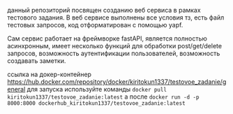 данный репозиторий посвящен созданию веб сервиса в рамках тестового задания. 
В веб сервисе выполнены все условия тз, есть файл тестовых запросов, код отформатирован с помощью yapf. 

Сам сервис работает на фреймворке fastAPI, является полностью асинхронным, имеет несколько функций для обработки post/get/delete запросов, возможность аутентификации пользователей, возможность создавать заметки.

 ссылка на докер-контейнер https://hub.docker.com/repository/docker/kiritokun1337/testovoe_zadanie/general
 для запуска используйте команды `docker pull kiritokun1337/testovoe_zadanie:latest`
 а после `docker run -d -p 8000:8000 dockerhub_kiritokun1337/testovoe_zadanie:latest`
